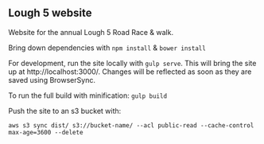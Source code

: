 ## Lough 5 website

Website for the annual Lough 5 Road Race & walk.

Bring down dependencies with `npm install` & `bower install`

For development, run the site locally with `gulp serve`. This will bring the site up at http://localhost:3000/. Changes will be reflected as soon as they are saved using BrowserSync.

To run the full build with minification: `gulp build`

Push the site to an s3 bucket with:

`aws s3 sync dist/ s3://bucket-name/ --acl public-read --cache-control max-age=3600 --delete`